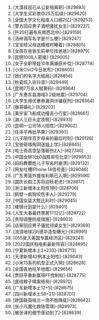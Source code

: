 
1. [大漠叔叔已从公安局离职]-[829693]
1. [大学生买彩票中25万后续]-[829620]
1. [全国大学文化程度人口超2亿]-[829253]
1. [警方回应男子酒吧骚扰女生]-[829227]
1. [歼20已遍布东南西北中]-[829159]
1. [汤梓涵写名字是什么梗]-[829247]
1. [宝宝给父母送婚戒时睡着]-[828805]
1. [女孩在爸爸生前单位找爸爸]-[828979]
1. [昆明1008人密接]-[829005]
1. [女子全职带娃10年离婚获补偿]-[828774]
1. [小米Civi2今日发布]-[828605]
1. [她们的名字大结局]-[828856]
1. [秋瓷炫入驻抖音]-[829449]
1. [昆明7万余人赋黄码]-[828964]
1. [广东惠东县海域3.2级地震]-[829704]
1. [大学生用优惠券漏洞诈骗获刑]-[828564]
1. [猴哥婚礼]-[829203]
1. [美宇宙飞船成功撞击小行星]-[828661]
1. [湖人三巨头定妆照]-[828933]
1. [昆明一公司18人阳性]-[829002]
1. [任泽平再批苹果]-[829393]
1. [儿子陪伴百岁母亲的最后时刻]-[829126]
1. [宝爸砸墙掏洞送娃上学]-[828845]
1. [哈士奇高空坠落砸伤2人]-[827740]
1. [中国女排3比0战胜哥伦比亚]-[829853]
1. [妈妈教爨姓儿子写名时崩溃]-[829132]
1. [网友吐槽iPhone 14信号差]-[829046]
1. [广东男篮外援埃利斯已入境]-[829596]
1. [国庆长假江苏将迎秋老虎]-[828817]
1. [浙江新增本土阳性1例]-[828706]
1. [鹤壁一疯狗咬伤多人]-[829279]
1. [中国女篮大胜比利时]-[829045]
1. [棱镜计划是什么]-[829401]
1. [人生大事最终票房17.12亿]-[828722]
1. [贵阳调整防疫措施]-[828603]
1. [店家回应男子骚扰邻桌女生]-[829369]
1. [流浪地球2刘德华造型曝光]-[828991]
1. [055驶入美国专属经济区]-[829241]
1. [2022国庆档电影最新阵容]-[828895]
1. [宁夏新增本土3+233]-[828713]
1. [天津新增42例本土阳性]-[829043]
1. [小米13系列机型正式入网]-[828628]
1. [全国各地吃羊地图]-[829656]
1. [贾跃亭重新赢得FF控制权]-[828775]
1. [底线穆子晴案结局]-[828970]
1. [广东新增本土12+5]-[828675]
1. [四川新增本土58+21]-[828701]
1. [欧国联英格兰一场不胜降级]-[828643]
1. [张小凡魔化救陆雪琪]-[828973]
1. [被张译的细节感动到了]-[828639]